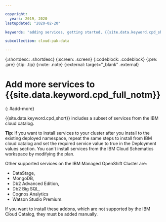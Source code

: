 ```yaml
---

copyright:
  years: 2019, 2020
lastupdated: "2020-02-20"

keywords: "adding services, getting started, {{site.data.keyword.cpd_short}}, {{site.data.keyword.cpd_full_notm}}, data, ai, analytics, data analytics, governance, data governance"

subcollection: cloud-pak-data

---
```


{:shortdesc: .shortdesc}
{:screen: .screen}
{:codeblock: .codeblock}
{:pre: .pre}
{:tip: .tip}
{:note: .note}
{:external: target="_blank" .external}


# Add more services to {{site.data.keyword.cpd_full_notm}}
{: #add-more}


{{site.data.keyword.cpd_short}} includes a subset of services from the IBM cloud catalog.

**Tip**: If you want to install services to your cluster after you install to the existing deployed namespace, repeat the same steps to install from IBM cloud catalog and set the required service value to true in the Deployment values section. You can't install services from the IBM Cloud Schematics workspace by modifying the plan. 

Other supported services on the IBM Managed OpenShift Cluster are: 
- DataStage, 
- MongoDB, 
- Db2 Advanced Edition, 
- Db2 Big SQL, 
- Cognos Analytics
- Watson Studio Premium. 

If you want to install these addons, which are not supported by the IBM Cloud Catalog, they must be added manually.
